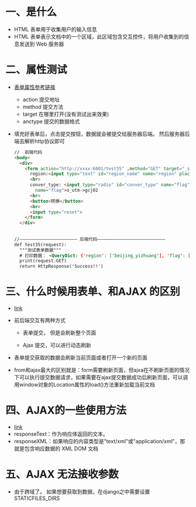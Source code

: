 # 一、是什么

- HTML 表单用于收集用户的输入信息
- HTML 表单表示文档中的一个区域，此区域包含交互控件，将用户收集到的信息发送到 Web 服务器

# 二、属性测试

- [表单属性参考链接](https://blog.csdn.net/weixin_64122448/article/details/124068002?ops_request_misc=%257B%2522request%255Fid%2522%253A%2522169276894416800182174873%2522%252C%2522scm%2522%253A%252220140713.130102334..%2522%257D&request_id=169276894416800182174873&biz_id=0&utm_medium=distribute.pc_search_result.none-task-blog-2~all~top_click~default-2-124068002-null-null.142^v93^chatsearchT3_2&utm_term=%E8%A1%A8%E5%8D%95&spm=1018.2226.3001.4187)

  - action 提交地址
  - method 提交方法
  - target 在哪里打开(没有测试出来效果)
  - anctype 提交的数据格式

- 填充好表单后，点击提交按钮，数据就会被提交给服务器后端。 然后服务器后端去解析http协议即可

  ```html
  //  前端代码
  <body>
    <div>
      <form action="http://xxxx:6001/test35" ,method="GET" target="_self" enctype="application/json"> <!--表单域-->
        region:<input type="text" id="region_name" name="region" placeholder="shanghai_anting">
        <br>
        conver_type: <input type="radio" id="conver_type" name="flag">gcj02->o_utm <input type="radio"
          name="flag">o_utm->gcj02
        <br>
        <button>转换</button>
        <br>
        <input type="reset">
      </form>
    </div>
    
    
  //—————————————————————— 后端代码——————————————————————————
  def test35(request):
    """测试表单数据"""
    # 打印数据： <QueryDict: {'region': ['beijing_yizhuang'], 'flag': ['on']}>
    print(request.GET)
    return HttpResponse('Success!!')
  ```

# 三、什么时候用表单、和AJAX 的区别

- [link](https://blog.csdn.net/baidu_28149499/article/details/89418115?ops_request_misc=%257B%2522request%255Fid%2522%253A%2522169278153416800215029033%2522%252C%2522scm%2522%253A%252220140713.130102334..%2522%257D&request_id=169278153416800215029033&biz_id=0&utm_medium=distribute.pc_search_result.none-task-blog-2~all~sobaiduend~default-1-89418115-null-null.142^v93^chatsearchT3_2&utm_term=%E8%A1%A8%E5%8D%95%E5%92%8Cajax%E7%9A%84%E5%8C%BA%E5%88%AB&spm=1018.2226.3001.4187)

- 前后端交互有两种方式
  - 表单提交， 但是会刷新整个页面

  - Ajax 提交，可以进行动态刷新

- 表单提交获取的数据会刷新当前页面或者打开一个新的页面
- from和ajax最大的区别就是：form需要刷新页面，但ajxa在不刷新页面的情况下可以执行提交数据请求，如果需要在ajax提交数据成功后刷新页面，可以调用window对象的Location属性的load()方法重新加载当前文档

# 四、AJAX的一些使用方法

- [link](https://blog.csdn.net/weixin_43585850/article/details/120234402?ops_request_misc=%257B%2522request%255Fid%2522%253A%2522169278482316800180647987%2522%252C%2522scm%2522%253A%252220140713.130102334..%2522%257D&request_id=169278482316800180647987&biz_id=0&utm_medium=distribute.pc_search_result.none-task-blog-2~all~sobaiduend~default-6-120234402-null-null.142^v93^chatsearchT3_2&utm_term=AJAX&spm=1018.2226.3001.4187)
- responseText：作为响应体返回的文本。
- responseXML：如果响应的内容类型是"text/xml"或"application/xml"，那就是包含响应数据的 XML DOM 文档

# 五、AJAX  无法接收参数

- 由于跨域了。 如果想要获取到数据，在django之中需要设置STATICFILES_DIRS

